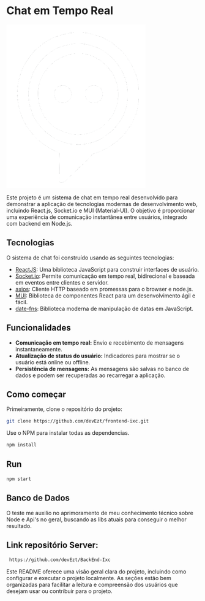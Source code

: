 # Chat em Tempo Real

![REAL TIME Logo](./public/favicon.ico)


Este projeto é um sistema de chat em tempo real desenvolvido para demonstrar a aplicação de tecnologias modernas de desenvolvimento web, incluindo React.js, Socket.io e MUI (Material-UI). O objetivo é proporcionar uma experiência de comunicação instantânea entre usuários, integrado com backend em Node.js.

## Tecnologias

O sistema de chat foi construído usando as seguintes tecnologias:

- [ReactJS](https://reactjs.org/): Uma biblioteca JavaScript para construir interfaces de usuário.
- [Socket.io](https://socket.io/): Permite comunicação em tempo real, bidirecional e baseada em eventos entre clientes e servidor.
- [axios](https://axios-http.com/): Cliente HTTP baseado em promessas para o browser e node.js.
- [MUI](https://mui.com/): Biblioteca de componentes React para um desenvolvimento ágil e fácil.
- [date-fns](https://date-fns.org/): Biblioteca moderna de manipulação de datas em JavaScript.

## Funcionalidades

- **Comunicação em tempo real:** Envio e recebimento de mensagens instantaneamente.
- **Atualização de status do usuário:** Indicadores para mostrar se o usuário está online ou offline.
- **Persistência de mensagens:** As mensagens são salvas no banco de dados e podem ser recuperadas ao recarregar a aplicação.

## Como começar

Primeiramente, clone o repositório do projeto:

```bash
git clone https://github.com/devEzt/frontend-ixc.git
```

Use o NPM para instalar todas as dependencias.

```bash
npm install
```

## Run

```bash
npm start
```

## Banco de Dados

O teste me auxilio no aprimoramento de meu conhecimento técnico sobre Node e Api's no geral, buscando as libs atuais para conseguir o melhor resultado.

## Link repositório Server: 

```bash
 https://github.com/devEzt/BackEnd-Ixc
```

Este README oferece uma visão geral clara do projeto, incluindo como configurar e executar o projeto localmente. As seções estão bem organizadas para facilitar a leitura e compreensão dos usuários que desejam usar ou contribuir para o projeto.
